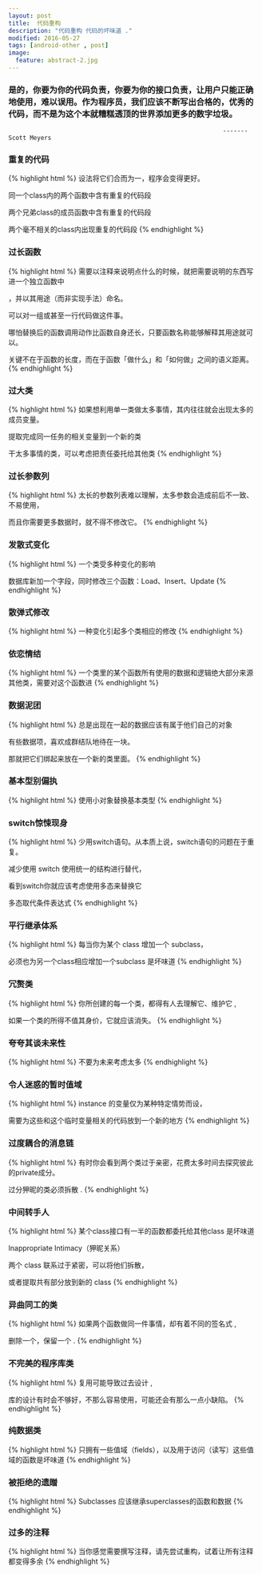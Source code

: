 ```yaml
---
layout: post
title:  代码重构
description: "代码重构 代码的坏味道 ."
modified: 2016-05-27
tags: [android-other , post]
image:
  feature: abstract-2.jpg
---
```




### 是的，你要为你的代码负责，你要为你的接口负责，让用户只能正确地使用，难以误用。作为程序员，我们应该不断写出合格的，优秀的代码，而不是为这个本就糟糕透顶的世界添加更多的数字垃圾。

																-------   Scott Meyers

### 重复的代码
{% highlight html %}
设法将它们合而为一，程序会变得更好。

同一个class内的两个函数中含有重复的代码段

两个兄弟class的成员函数中含有重复的代码段

两个毫不相关的class内出现重复的代码段
{% endhighlight %}

### 过长函数
{% highlight html %}
需要以注释来说明点什么的时候，就把需要说明的东西写进一个独立函数中

，并以其用途（而非实现手法）命名。

可以对一组或甚至一行代码做这件事。

哪怕替换后的函数调用动作比函数自身还长，只要函数名称能够解释其用途就可以。

关键不在于函数的长度，而在于函数「做什么」和「如何做」之间的语义距离。
{% endhighlight %}

### 过大类
{% highlight html %}
如果想利用单一类做太多事情，其内往往就会出现太多的成员变量。

提取完成同一任务的相关变量到一个新的类

干太多事情的类，可以考虑把责任委托给其他类
{% endhighlight %}

### 过长参数列
{% highlight html %}
太长的参数列表难以理解，太多参数会造成前后不一致、不易使用，

而且你需要更多数据时，就不得不修改它。
{% endhighlight %}

### 发散式变化
{% highlight html %}
一个类受多种变化的影响

数据库新加一个字段，同时修改三个函数：Load、Insert、Update
{% endhighlight %}

### 散弹式修改
{% highlight html %}
一种变化引起多个类相应的修改
{% endhighlight %}

### 依恋情结
{% highlight html %}
一个类里的某个函数所有使用的数据和逻辑绝大部分来源其他类，需要对这个函数进
{% endhighlight %}

### 数据泥团
{% highlight html %}
总是出现在一起的数据应该有属于他们自己的对象

有些数据项，喜欢成群结队地待在一块。

那就把它们绑起来放在一个新的类里面。
{% endhighlight %}

### 基本型别偏执
{% highlight html %}
使用小对象替换基本类型
{% endhighlight %}

### switch惊悚现身
{% highlight html %}
少用switch语句。从本质上说，switch语句的问题在于重复。

减少使用 switch 使用统一的结构进行替代，

看到switch你就应该考虑使用多态来替换它

多态取代条件表达式
{% endhighlight %}

### 平行继承体系
{% highlight html %}
每当你为某个 class 增加一个 subclass，

必须也为另一个class相应增加一个subclass 是坏味道
{% endhighlight %}

### 冗赘类
{% highlight html %}
你所创建的每一个类，都得有人去理解它、维护它 ,

如果一个类的所得不值其身价，它就应该消失。
{% endhighlight %}

### 夸夸其谈未来性
{% highlight html %}
不要为未来考虑太多
{% endhighlight %}

### 令人迷惑的暂时值域
{% highlight html %}
instance 的变量仅为某种特定情势而设，

需要为这些和这个临时变量相关的代码放到一个新的地方
{% endhighlight %}

### 过度耦合的消息链
{% highlight html %}
有时你会看到两个类过于亲密，花费太多时间去探究彼此的private成分。

过分狎昵的类必须拆散 .
{% endhighlight %}

### 中间转手人
{% highlight html %}
某个class接口有一半的函数都委托给其他class 是坏味道

Inappropriate Intimacy（狎昵关系）

两个 class 联系过于紧密，可以将他们拆散，

或者提取共有部分放到新的 class
{% endhighlight %}

### 异曲同工的类
{% highlight html %}
如果两个函数做同一件事情，却有着不同的签名式 ,

删除一个，保留一个 .
{% endhighlight %}

### 不完美的程序库类
{% highlight html %}
复用可能导致过去设计 ,

库的设计有时会不够好，不那么容易使用，可能还会有那么一点小缺陷。
{% endhighlight %}

### 纯数据类
{% highlight html %}
只拥有一些值域（fields），以及用于访问（读写〕这些值域的函数是坏味道
{% endhighlight %}

### 被拒绝的遗贈
{% highlight html %}
Subclasses 应该继承superclasses的函数和数据
{% endhighlight %}

### 过多的注释
{% highlight html %}
当你感觉需要撰写注释，请先尝试重构，试着让所有注释都变得多余
{% endhighlight %}

